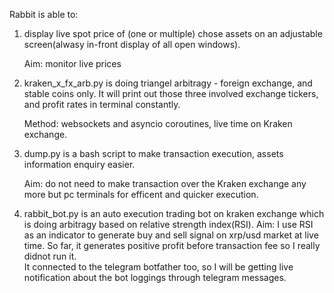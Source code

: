Rabbit is able to: 

1. display live spot price of (one or multiple) chose assets on an adjustable screen(alwasy in-front display of all open windows).
   
   Aim: monitor live prices
   
2. kraken_x_fx_arb.py is doing triangel arbitragy - foreign exchange, and stable coins only. It will print out those three involved exchange tickers, and profit rates in terminal constantly.
   
   Method: websockets and asyncio coroutines, live time on Kraken exchange. 

3. dump.py is a bash script to make transaction execution, assets information enquiry easier.
   
    Aim: do not need to make transaction over the Kraken exchange any more but pc terminals for efficent and quicker execution.

4. rabbit_bot.py is an auto execution trading bot on kraken exchange which is doing arbitragy based on relative strength index(RSI).
   Aim: I use RSI as an indicator to generate buy and sell signal on xrp/usd market at live time. So far, it generates positive profit before transaction fee so I really didnot run it.  
   It connected to the telegram botfather too, so I will be getting live notification about the bot loggings through telegram messages.
